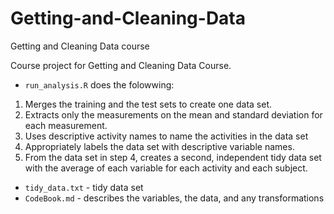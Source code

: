 # Getting-and-Cleaning-Data
Getting and Cleaning Data course

Course project for Getting and Cleaning Data Course.

* <code>run_analysis.R</code> does the folowwing:
1. Merges the training and the test sets to create one data set.
2. Extracts only the measurements on the mean and standard deviation for each measurement. 
3. Uses descriptive activity names to name the activities in the data set
4. Appropriately labels the data set with descriptive variable names. 
5. From the data set in step 4, creates a second, independent tidy data set with the average of each variable for each activity and each subject.
* <code>tidy_data.txt</code> -   tidy data set
* <code>CodeBook.md</code> - describes the variables, the data, and any transformations